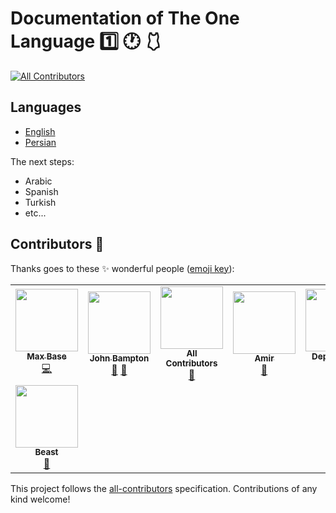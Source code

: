 # Documentation of The One Language 1️⃣ 🕐 🩱

<!-- prettier-ignore-start -->
<!-- ALL-CONTRIBUTORS-BADGE:START - Do not remove or modify this section -->
[![All Contributors](https://img.shields.io/badge/all_contributors-8-orange.svg?style=flat-square)](#contributors-)
<!-- ALL-CONTRIBUTORS-BADGE:END -->
<!-- prettier-ignore-end -->

## Languages

- [English](/en/)
- [Persian](/fa/)

The next steps:

- Arabic
- Spanish
- Turkish
- etc...

## Contributors 🚀

Thanks goes to these ✨ wonderful people ([emoji key](https://allcontributors.org/docs/en/emoji-key)):

<!-- ALL-CONTRIBUTORS-LIST:START - Do not remove or modify this section -->
<!-- prettier-ignore-start -->
<!-- markdownlint-disable -->
<table>
  <tr>
    <td align="center"><a href="https://maxbase.org/"><img src="https://avatars.githubusercontent.com/u/2658040?v=4?s=100" width="100px;" alt=""/><br /><sub><b>Max Base</b></sub></a><br /><a href="https://github.com/One-Language/Document/commits?author=BaseMax" title="Code">💻</a></td>
    <td align="center"><a href="https://github.com/jbampton"><img src="https://avatars.githubusercontent.com/u/418747?v=4?s=100" width="100px;" alt=""/><br /><sub><b>John Bampton</b></sub></a><br /><a href="#projectManagement-jbampton" title="Project Management">📆</a> <a href="https://github.com/One-Language/Document/commits?author=jbampton" title="Documentation">📖</a></td>
    <td align="center"><a href="https://allcontributors.org"><img src="https://avatars.githubusercontent.com/u/46410174?v=4?s=100" width="100px;" alt=""/><br /><sub><b>All Contributors</b></sub></a><br /><a href="https://github.com/One-Language/Document/commits?author=all-contributors" title="Documentation">📖</a></td>
    <td align="center"><a href="http://amir-shiati.github.io/"><img src="https://avatars.githubusercontent.com/u/47950086?v=4?s=100" width="100px;" alt=""/><br /><sub><b>Amir</b></sub></a><br /><a href="https://github.com/One-Language/Document/commits?author=amir-shiati" title="Documentation">📖</a></td>
    <td align="center"><a href="https://github.com/features/security"><img src="https://avatars.githubusercontent.com/u/27347476?v=4?s=100" width="100px;" alt=""/><br /><sub><b>Dependabot</b></sub></a><br /><a href="#maintenance-dependabot" title="Maintenance">🚧</a> <a href="#security-dependabot" title="Security">🛡️</a></td>
    <td align="center"><a href="https://github.com/basalumutgazi"><img src="https://avatars.githubusercontent.com/u/81925269?v=4?s=100" width="100px;" alt=""/><br /><sub><b>basalumutgazi</b></sub></a><br /><a href="#ideas-basalumutgazi" title="Ideas, Planning, & Feedback">🤔</a> <a href="#projectManagement-basalumutgazi" title="Project Management">📆</a> <a href="#design-basalumutgazi" title="Design">🎨</a></td>
    <td align="center"><a href="http://pooiaferdowsi.github.io"><img src="https://avatars.githubusercontent.com/u/76428946?v=4?s=100" width="100px;" alt=""/><br /><sub><b>PooiaFerdowsi</b></sub></a><br /><a href="https://github.com/One-Language/Document/commits?author=PooiaFerdowsi" title="Documentation">📖</a></td>
  </tr>
  <tr>
    <td align="center"><a href="https://discord.gg/sFCE2HcMCa"><img src="https://avatars.githubusercontent.com/u/20361754?v=4?s=100" width="100px;" alt=""/><br /><sub><b>Beast</b></sub></a><br /><a href="https://github.com/One-Language/Document/pulls?q=is%3Apr+reviewed-by%3Ajohnbampton" title="Reviewed Pull Requests">👀</a></td>
  </tr>
</table>

<!-- markdownlint-restore -->
<!-- prettier-ignore-end -->

<!-- ALL-CONTRIBUTORS-LIST:END -->

This project follows the [all-contributors](https://github.com/all-contributors/all-contributors) specification. Contributions of any kind welcome!
